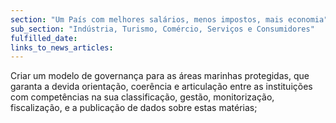 ```yaml
---
section: "Um País com melhores salários, menos impostos, mais economia"
sub_section: "Indústria, Turismo, Comércio, Serviços e Consumidores"
fulfilled_date:
links_to_news_articles:
---
```


Criar um modelo de governança para as áreas marinhas protegidas, que garanta a devida orientação, coerência e articulação entre as instituições com competências na sua classificação, gestão, monitorização, fiscalização, e a publicação de dados sobre estas matérias;
